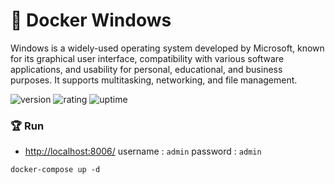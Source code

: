 # 🎉 Docker Windows

Windows is a widely-used operating system developed by Microsoft, known for its graphical user interface, compatibility with various software applications, and usability for personal, educational, and business purposes. It supports multitasking, networking, and file management.

![version](https://img.shields.io/badge/version-1.0-blue)
![rating](https://img.shields.io/badge/rating-★★★★★-yellow)
![uptime](https://img.shields.io/badge/uptime-100%25-brightgreen)

### 🏆 Run

- [http://localhost:8006/](http://localhost:8006/) username : `admin` password : `admin`

```shell
docker-compose up -d
```
